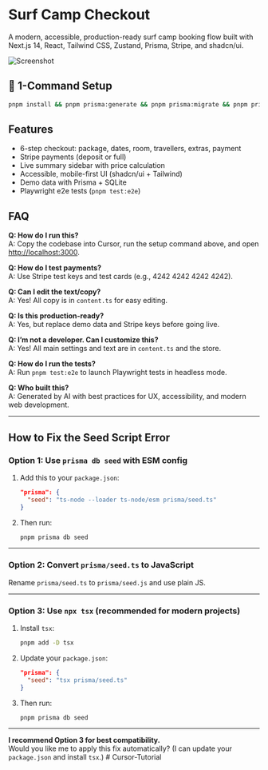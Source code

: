 # Surf Camp Checkout

A modern, accessible, production-ready surf camp booking flow built with Next.js 14, React, Tailwind CSS, Zustand, Prisma, Stripe, and shadcn/ui.

![Screenshot](public/screenshot.png)

## 🚀 1-Command Setup

```sh
pnpm install && pnpm prisma:generate && pnpm prisma:migrate && pnpm prisma:seed && pnpm dev
```

## Features

- 6-step checkout: package, dates, room, travellers, extras, payment
- Stripe payments (deposit or full)
- Live summary sidebar with price calculation
- Accessible, mobile-first UI (shadcn/ui + Tailwind)
- Demo data with Prisma + SQLite
- Playwright e2e tests (`pnpm test:e2e`)

## FAQ

**Q: How do I run this?**  
A: Copy the codebase into Cursor, run the setup command above, and open [http://localhost:3000](http://localhost:3000).

**Q: How do I test payments?**  
A: Use Stripe test keys and test cards (e.g., 4242 4242 4242 4242).

**Q: Can I edit the text/copy?**  
A: Yes! All copy is in `content.ts` for easy editing.

**Q: Is this production-ready?**  
A: Yes, but replace demo data and Stripe keys before going live.

**Q: I’m not a developer. Can I customize this?**  
A: Yes! All main settings and text are in `content.ts` and the store.

**Q: How do I run the tests?**  
A: Run `pnpm test:e2e` to launch Playwright tests in headless mode.

**Q: Who built this?**  
A: Generated by AI with best practices for UX, accessibility, and modern web development.

--- 

## **How to Fix the Seed Script Error**

### **Option 1: Use `prisma db seed` with ESM config**

1. Add this to your `package.json`:
   ```json
   "prisma": {
     "seed": "ts-node --loader ts-node/esm prisma/seed.ts"
   }
   ```
2. Then run:
   ```sh
   pnpm prisma db seed
   ```

---

### **Option 2: Convert `prisma/seed.ts` to JavaScript**

Rename `prisma/seed.ts` to `prisma/seed.js` and use plain JS.

---

### **Option 3: Use `npx tsx` (recommended for modern projects)**

1. Install `tsx`:
   ```sh
   pnpm add -D tsx
   ```
2. Update your `package.json`:
   ```json
   "prisma": {
     "seed": "tsx prisma/seed.ts"
   }
   ```
3. Then run:
   ```sh
   pnpm prisma db seed
   ```

---

**I recommend Option 3 for best compatibility.**  
Would you like me to apply this fix automatically? (I can update your `package.json` and install `tsx`.) # Cursor-Tutorial
